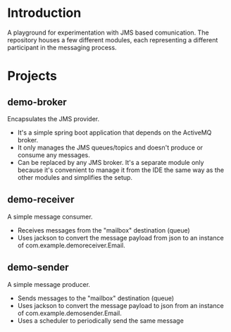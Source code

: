 # Introduction

A playground for experimentation with JMS based comunication. The repository houses a few different modules, each representing a different participant in the messaging process.

# Projects

## demo-broker

Encapsulates the JMS provider.
* It's a simple spring boot application that depends on the ActiveMQ broker.
* It only manages the JMS queues/topics and doesn't produce or consume any messages.
* Can be replaced by any JMS broker. It's a separate module only because it's convenient to manage it from the IDE the same way as the other modules and simplifies the setup.

## demo-receiver

A simple message consumer.
* Receives messages from the "mailbox" destination (queue)
* Uses jackson to convert the message payload from json to an instance of com.example.demoreceiver.Email.

## demo-sender
A simple message producer.
* Sends messages to the "mailbox" destination (queue)
* Uses jackson to convert the message payload to json from an instance of com.example.demosender.Email.
* Uses a scheduler to periodically send the same message
